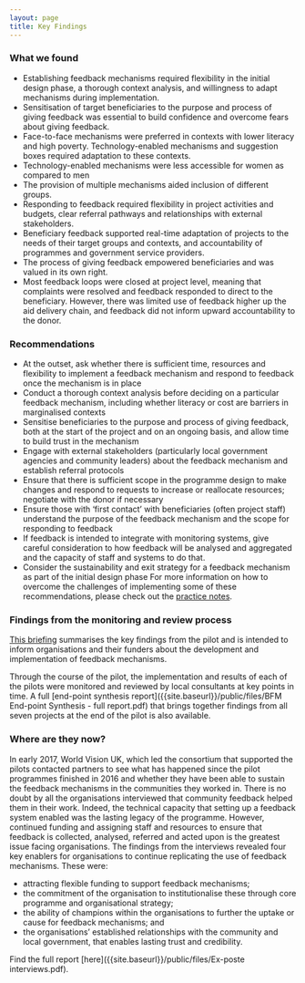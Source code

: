 ```yaml
---
layout: page
title: Key Findings
---
```


### What we found
* Establishing feedback mechanisms required flexibility in the initial design phase, a thorough context analysis, and willingness to adapt mechanisms during implementation.
* Sensitisation of target beneficiaries to the purpose and process of giving feedback was essential to build confidence and overcome fears about giving feedback.
* Face-to-face mechanisms were preferred in contexts with lower literacy and high poverty. Technology-enabled mechanisms and suggestion boxes required adaptation to these contexts.
* Technology-enabled mechanisms were less accessible for women as compared to men
* The provision of multiple mechanisms aided inclusion of different groups.
* Responding to feedback required flexibility in project activities and budgets, clear referral pathways and relationships with external stakeholders.
* Beneficiary feedback supported real-time adaptation of projects to the needs of their target groups and contexts, and accountability of programmes and government service providers.
* The process of giving feedback empowered beneficiaries and was valued in its own right.
* Most feedback loops were closed at project level, meaning that complaints were resolved and feedback responded to direct to the beneficiary. However, there was limited use of feedback higher up the aid delivery chain, and feedback did not inform upward accountability to the donor.

### Recommendations
* At the outset, ask whether there is sufficient time, resources and flexibility to implement a feedback mechanism and respond to feedback once the mechanism is in place
* Conduct a thorough context analysis before deciding on a particular feedback mechanism, including whether literacy or cost are barriers in marginalised contexts
* Sensitise beneficiaries to the purpose and process of giving feedback, both at the start of the project and on an ongoing basis, and allow time to build trust in the mechanism
* Engage with external stakeholders (particularly local government agencies and community leaders) about the feedback mechanism and establish referral protocols
* Ensure that there is sufficient scope in the programme design to make changes and respond to requests to increase or reallocate resources; negotiate with the donor if necessary
* Ensure those with ‘first contact’ with beneficiaries (often project staff) understand the purpose of the feedback mechanism and the scope for responding to feedback
* If feedback is intended to integrate with monitoring systems, give careful consideration to how feedback will be analysed and aggregated and the capacity of staff and systems to do that.
* Consider the sustainability and exit strategy for a feedback mechanism as part of the initial design phase
For more information on how to overcome the challenges of implementing some of these recommendations, please check out the [practice notes]({{site.baseurl}}/public/files/PRACTICE_NOTES_July2016.pdf).

### Findings from the monitoring and review process

[This briefing]({{site.baseurl}}/public/files/BFM-key-findings-summary.pdf) summarises the key findings from the pilot and is intended to inform organisations and their funders about the development and implementation of feedback mechanisms.

Through the course of the pilot, the implementation and results of each of the pilots were monitored and reviewed by local consultants at key points in time. A full [end-point synthesis report]({{site.baseurl}}/public/files/BFM End-point Synthesis - full report.pdf) that brings together findings from all seven projects at the end of the pilot is also available.

### Where are they now?

In early 2017, World Vision UK, which led the consortium that supported the pilots contacted partners to see what has happened since the pilot programmes finished in 2016 and whether they have been able to sustain the feedback mechanisms in the communities they worked in. There is no doubt by all the organisations interviewed that community feedback helped them in their work. Indeed, the technical capacity that setting up a feedback system enabled was the lasting legacy of the programme. However, continued funding and assigning staff and resources to ensure that feedback is collected, analysed, referred and acted upon is the greatest issue facing organisations. The findings from the interviews revealed four key enablers for organisations to continue replicating the use of feedback mechanisms. These were:

* attracting flexible funding to support feedback mechanisms;
* the commitment of the organisation to institutionalise these through core programme and organisational strategy;
* the ability of champions within the organisations to further the uptake or cause for feedback mechanisms; and
* the organisations’ established relationships with the community and local government, that enables lasting trust and credibility.

Find the full report [here]({{site.baseurl}}/public/files/Ex-poste interviews.pdf).

